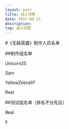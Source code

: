 ```yaml
---
layout: post
title: 战斗流程
date: 2017-08-23
description:  
tag: 战斗流程
---
```

#《无敌英雄》制作人员名单

##制作组名单

Unicorn25

Sam

YellowZebra97

Real



##测试组名单（排名不分先后）

Real

ll